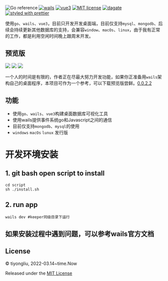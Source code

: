 ![Go reference](https://img.shields.io/badge/go-v1.18-blue?logo=go&logoColor=white)
[![wails](https://img.shields.io/badge/wails-v2.3.1-brightgreen.svg)](https://wails.io)
[![vue3](https://img.shields.io/badge/vue-v3.2.0-7289da.svg?logo=v&logoColor=42b883)](https://vuejs.org/)
[![MIT license](https://img.shields.io/badge/license-MIT-blue.svg)](https://opensource.org/licenses/MIT)
[![dagate](https://img.shields.io/badge/dbgate-reference-brightgreen?&logoColor=white)](https://github.com/dbgate/dbgate)
[![styled with prettier](https://img.shields.io/badge/vben_admin-reference-ff69b4.svg)](https://vvbin.cn/doc-next/)


使用`go`、`wails`、`vue3`，目前只开发开发桌面端，目前仅支持`mysql`、`mongodb`、后续会持续更新其他数据库的支持，会兼容`window`、`macOs`、`linux`，由于我有正常的工作，都是利用空闲时间晚上跟周末开发。


## 预览版
![](https://cdn.jsdelivr.net/gh/422720735/easy_go@master/keeper.png)
![](https://cdn.jsdelivr.net/gh/422720735/easy_go@master/keeper-2.png)
![](https://cdn.jsdelivr.net/gh/422720735/easy_go@master/dark.png)

一个人的时间是有限的，作者正在尽最大努力开发功能，如果你正准备用`wails`架构自己的桌面程序，本项目可作为一个参考，可以下载预览版尝鲜。[0.0.2.2](https://github.com/tiyongliu/keeper/releases/tag/0.0.2.2)

## 功能
- 使用`go`、`wails`、`vue3`构建桌面数据库可视化工具
- 使用wails提供事件系统go和Javascript之间的通信
- 目前仅支持`mongodb`、`mysql`的使用
- `windows` `macOs` `lunux` 发行版

# 开发环境安装
## 1. git bash open script to install
```shell
cd script
sh ./install.sh
```

## 2. run app
```shell
wails dev #keeper同级目录下运行
```

## 如果安装过程中遇到问题，可以参考wails官方文档

## License
© tiyongliu, 2022-03.14~time.Now

Released under the [MIT License](./LICENSE)